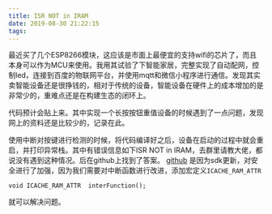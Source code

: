 ```yaml
---
title: ISR NOT in IRAM
date: 2019-08-30 21:22:15
tags:
---
```



最近买了几个ESP8266模块，这应该是市面上最便宜的支持wifi的芯片了，而且本身可以作为MCU来使用。我用其试验了下智能家居，完整实现了自动配网，控制led，连接到百度的物联网平台，并使用mqtt和微信小程序进行通信。发现其实卖智能设备还是很挣钱的，相对于传统的设备，智能设备在硬件上的成本增加的是非常少的，重难点还是在构建生态的闭环上。


代码预计会贴上来。其中实现一个长按按钮重值设备的时候遇到了一点问题，发现网上的资料还是比较少的，记录在此。

使用中断对按键进行检测的时候，将代码编译好之后，设备在启动的过程中就会重启，并打印异常栈。其中有错误信息如下ISR NOT in IRAM，去群里请教大佬，都说没有遇到这种情况。后在github上找到了答案。
[github](https://github.com/esp8266/Arduino/issues/6087#issuecomment-492015020)
是因为sdk更新，对安全进行了加强，因为我们需要对中断函数进行改进，添加宏定义`ICACHE_RAM_ATTR`
```
void ICACHE_RAM_ATTR  interFunction();
```
就可以解决问题。